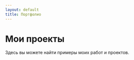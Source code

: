 ```yaml
---
layout: default
title: Портфолио
---
```


# Мои проекты

Здесь вы можете найти примеры моих работ и проектов.
